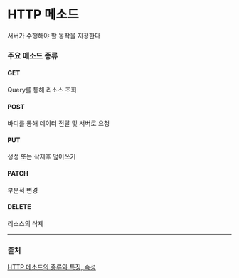 # HTTP 메소드

서버가 수행해야 할 동작을 지정한다

### 주요 메소드 종류

#### GET

Query를 통해 리소스 조회

#### POST

바디를 통해 데이터 전달 및 서버로 요청

#### PUT

생성 또는 삭제후 덮어쓰기

#### PATCH

부분적 변경

#### DELETE

리소스의 삭제





---

### 출처

[HTTP 메소드의 종류와 특징, 속성](https://girawhale.tistory.com/66)